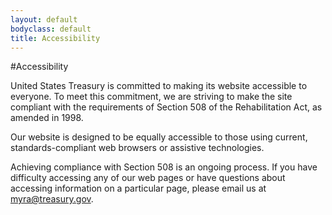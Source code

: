 ```yaml
---
layout: default
bodyclass: default
title: Accessibility
---
```


#Accessibility

United States Treasury is committed to making its website accessible to everyone. To meet this commitment, we are striving to make the site compliant with the requirements of Section 508 of the Rehabilitation Act, as amended in 1998.

Our website is designed to be equally accessible to those using current, standards-compliant web browsers or assistive technologies.

Achieving compliance with Section 508 is an ongoing process. If you have difficulty accessing any of our web pages or have questions about accessing information on a particular page, please email us at <a href="mailto:myra@treasury.gov">myra@treasury.gov</a>.
